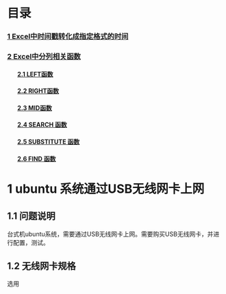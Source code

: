 # 目录

<h3><a href="#title1">1 Excel中时间戳转化成指定格式的时间</a> </h3>
<h3><a href="#title2">2 Excel中分列相关函数</a> </h3>
		<h4><ul><a href="#title2.1">2.1 LEFT函数</a> </h4>
		<h4><ul><a href="#title2.2">2.2 RIGHT函数</a> </h4>
		<h4><ul><a href="#title2.3">2.3 MID函数</a> </h4>
		<h4><ul><a href="#title2.4">2.4 SEARCH 函数</a> </h4>
		<h4><ul><a href="#title2.5">2.5 SUBSTITUTE 函数</a> </h4>
		<h4><ul><a href="#title2.6">2.6 FIND 函数</a> </h4>

<div style="page-break-after:always"></div>

  <h1 id="title1">1 ubuntu 系统通过USB无线网卡上网</h1>  
  
<h2 id="title1.1">1.1 问题说明</h1>  

台式机ubuntu系统，需要通过USB无线网卡上网。需要购买USB无线网卡，并进行配置，测试。

<h2 id="title1.2">1.2  无线网卡规格</h2>  

选用
<!--stackedit_data:
eyJoaXN0b3J5IjpbLTU2NjA3MjEzLC0xNDM0NjIzMDcxXX0=
-->